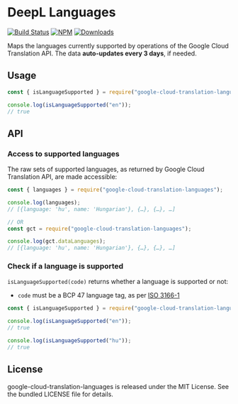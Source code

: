 # DeepL Languages

[![Build Status](https://github.com/eliottvincent/google-cloud-translation-languages/actions/workflows/action.yml/badge.svg)](https://github.com/eliottvincent/google-cloud-translation-languages/actions) [![NPM](https://img.shields.io/npm/v/google-cloud-translation-languages.svg)](https://www.npmjs.com/package/google-cloud-translation-languages) [![Downloads](https://img.shields.io/npm/dt/google-cloud-translation-languages.svg)](https://www.npmjs.com/package/google-cloud-translation-languages)

Maps the languages currently supported by operations of the Google Cloud Translation API. The data **auto-updates every 3 days**, if needed.


## Usage

```js
const { isLanguageSupported } = require("google-cloud-translation-languages");

console.log(isLanguageSupported("en"));
// true
```


## API

### Access to supported languages

The raw sets of supported languages, as returned by Google Cloud Translation API, are made accessible:

```js
const { languages } = require("google-cloud-translation-languages");

console.log(languages);
// [{language: 'hu', name: 'Hungarian'}, {…}, {…}, …]

// OR
const gct = require("google-cloud-translation-languages");

console.log(gct.dataLanguages);
// [{language: 'hu', name: 'Hungarian'}, {…}, {…}, …]
```

### Check if a language is supported
`isLanguageSupported(code)` returns whether a language is supported or not:
* `code` must be a BCP 47 language tag, as per [ISO 3166-1](https://en.wikipedia.org/wiki/ISO_3166-1)

```js
const { isLanguageSupported } = require("google-cloud-translation-languages");

console.log(isLanguageSupported("en"));
// true

console.log(isLanguageSupported("hu"));
// true
```


## License

google-cloud-translation-languages is released under the MIT License. See the bundled LICENSE file for details.
